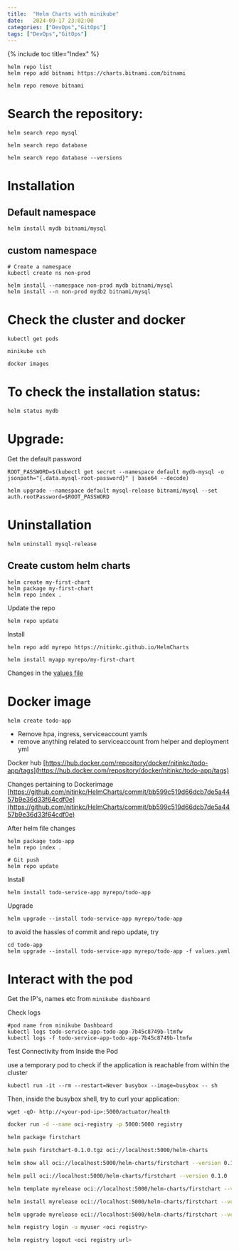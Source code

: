 ```yaml
---
title:  "Helm Charts with minikube"
date:   2024-09-17 23:02:00
categories: ["DevOps","GitOps"]
tags: ["DevOps","GitOps"]
---
```


{% include toc title="Index" %}

```shell
helm repo list
helm repo add bitnami https://charts.bitnami.com/bitnami

helm repo remove bitnami
```

# Search the repository:

```shell
helm search repo mysql

helm search repo database

helm search repo database --versions
```

# Installation

## Default namespace

```shell
helm install mydb bitnami/mysql
```

## custom namespace

```shell
# Create a namespace
kubectl create ns non-prod

helm install --namespace non-prod mydb bitnami/mysql
helm install --n non-prod mydb2 bitnami/mysql
```

# Check the cluster and docker

```shell
kubectl get pods

minikube ssh

docker images
```

# To check the installation status:

```shell
helm status mydb
```

# Upgrade:

Get the default password

`ROOT_PASSWORD=$(kubectl get secret --namespace default mydb-mysql -o jsonpath="{.data.mysql-root-password}" | base64 --decode)`

```shell
helm upgrade --namespace default mysql-release bitnami/mysql --set auth.rootPassword=$ROOT_PASSWORD
```

# Uninstallation

```shell
helm uninstall mysql-release
```

## Create custom helm charts

```shell
helm create my-first-chart
helm package my-first-chart
helm repo index .
```

Update the repo

```shell
helm repo update
```

Install

```shell
helm repo add myrepo https://nitinkc.github.io/HelmCharts
```

```shell
helm install myapp myrepo/my-first-chart
```

Changes in
the [values file](https://github.com/nitinkc/HelmCharts/blob/main/todo-app/values.yaml#L10-L58)

# Docker image

```shell
helm create todo-app
```

- Remove hpa, ingress, serviceaccount yamls
- remove anything related to serviceaccount from helper and deployment yml

Docker hub
[https://hub.docker.com/repository/docker/nitinkc/todo-app/tags](https://hub.docker.com/repository/docker/nitinkc/todo-app/tags)

Changes pertaining to Dockerimage
[https://github.com/nitinkc/HelmCharts/commit/bb599c519d66dcb7de5a4457b9e36d33f64cdf0e](https://github.com/nitinkc/HelmCharts/commit/bb599c519d66dcb7de5a4457b9e36d33f64cdf0e)

After helm file changes

```shell
helm package todo-app
helm repo index . 

# Git push
helm repo update 
```

Install

```shell
helm install todo-service-app myrepo/todo-app 
```

Upgrade

```shell
helm upgrade --install todo-service-app myrepo/todo-app
```

to avoid the hassles of commit and repo update, try

```shell
cd todo-app
helm upgrade --install todo-service-app myrepo/todo-app -f values.yaml
```

# Interact with the pod

Get the IP's, names etc from `minikube dashboard`

Check logs

```shell
#pod name from minikube Dashboard
kubectl logs todo-service-app-todo-app-7b45c8749b-ltmfw  
kubectl logs -f todo-service-app-todo-app-7b45c8749b-ltmfw    
```

Test Connectivity from Inside the Pod

use a temporary pod to check if the application is reachable from within the
cluster

```shell
kubectl run -it --rm --restart=Never busybox --image=busybox -- sh
```

Then, inside the busybox shell, try to curl your application:

```shell
wget -qO- http://<your-pod-ip>:5000/actuator/health
```


```sh
docker run -d --name oci-registry -p 5000:5000 registry

helm package firstchart

helm push firstchart-0.1.0.tgz oci://localhost:5000/helm-charts

helm show all oci://localhost:5000/helm-charts/firstchart --version 0.1.0

helm pull oci://localhost:5000/helm-charts/firstchart --version 0.1.0

helm template myrelease oci://localhost:5000/helm-charts/firstchart --version 0.1.0

helm install myrelease oci://localhost:5000/helm-charts/firstchart --version 0.1.0

helm upgrade myrelease oci://localhost:5000/helm-charts/firstchart --version 0.2.0

helm registry login -u myuser <oci registry>

helm registry logout <oci registry url>
```
